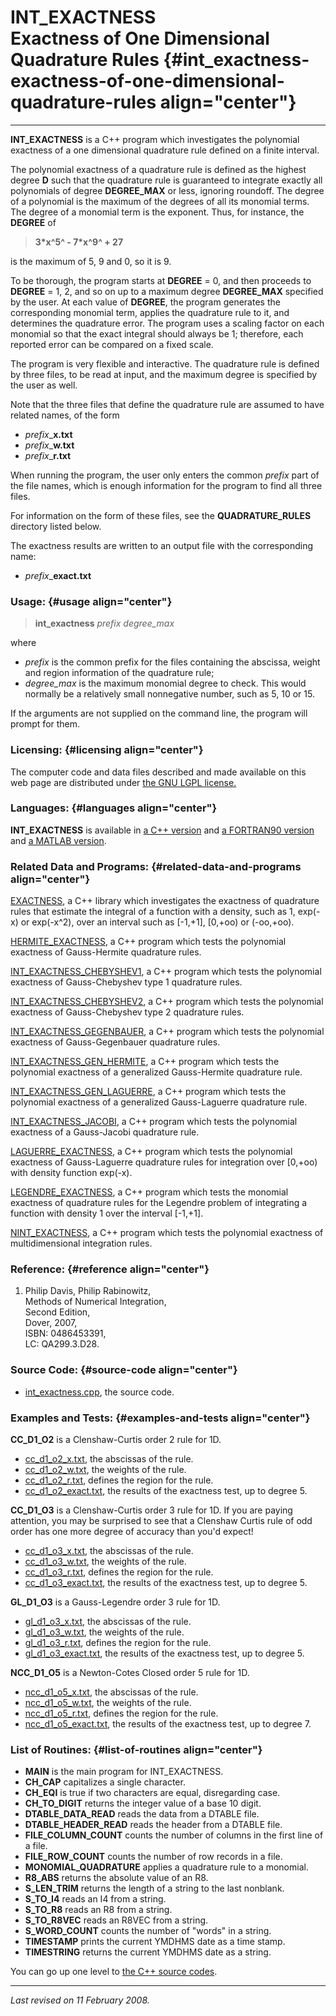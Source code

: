 INT\_EXACTNESS\
Exactness of One Dimensional Quadrature Rules {#int_exactness-exactness-of-one-dimensional-quadrature-rules align="center"}
=============================================

------------------------------------------------------------------------

**INT\_EXACTNESS** is a C++ program which investigates the polynomial
exactness of a one dimensional quadrature rule defined on a finite
interval.

The polynomial exactness of a quadrature rule is defined as the highest
degree **D** such that the quadrature rule is guaranteed to integrate
exactly all polynomials of degree **DEGREE\_MAX** or less, ignoring
roundoff. The degree of a polynomial is the maximum of the degrees of
all its monomial terms. The degree of a monomial term is the exponent.
Thus, for instance, the **DEGREE** of

> **3\*x^5^ - 7\*x^9^ + 27**

is the maximum of 5, 9 and 0, so it is 9.

To be thorough, the program starts at **DEGREE** = 0, and then proceeds
to **DEGREE** = 1, 2, and so on up to a maximum degree **DEGREE\_MAX**
specified by the user. At each value of **DEGREE**, the program
generates the corresponding monomial term, applies the quadrature rule
to it, and determines the quadrature error. The program uses a scaling
factor on each monomial so that the exact integral should always be 1;
therefore, each reported error can be compared on a fixed scale.

The program is very flexible and interactive. The quadrature rule is
defined by three files, to be read at input, and the maximum degree is
specified by the user as well.

Note that the three files that define the quadrature rule are assumed to
have related names, of the form

-   *prefix*\_**x.txt**
-   *prefix*\_**w.txt**
-   *prefix*\_**r.txt**

When running the program, the user only enters the common *prefix* part
of the file names, which is enough information for the program to find
all three files.

For information on the form of these files, see the
**QUADRATURE\_RULES** directory listed below.

The exactness results are written to an output file with the
corresponding name:

-   *prefix*\_**exact.txt**

### Usage: {#usage align="center"}

> **int\_exactness** *prefix* *degree\_max*

where

-   *prefix* is the common prefix for the files containing the abscissa,
    weight and region information of the quadrature rule;
-   *degree\_max* is the maximum monomial degree to check. This would
    normally be a relatively small nonnegative number, such as 5, 10
    or 15.

If the arguments are not supplied on the command line, the program will
prompt for them.

### Licensing: {#licensing align="center"}

The computer code and data files described and made available on this
web page are distributed under [the GNU LGPL
license.](../../txt/gnu_lgpl.txt)

### Languages: {#languages align="center"}

**INT\_EXACTNESS** is available in [a C++
version](../../master/int_exactness/int_exactness.md) and [a
FORTRAN90 version](../../f_src/int_exactness/int_exactness.md) and [a
MATLAB version](../../m_src/int_exactness/int_exactness.md).

### Related Data and Programs: {#related-data-and-programs align="center"}

[EXACTNESS](../../master/exactness/exactness.md), a C++ library which
investigates the exactness of quadrature rules that estimate the
integral of a function with a density, such as 1, exp(-x) or exp(-x\^2),
over an interval such as \[-1,+1\], \[0,+oo) or (-oo,+oo).

[HERMITE\_EXACTNESS](../../master/hermite_exactness/hermite_exactness.md),
a C++ program which tests the polynomial exactness of Gauss-Hermite
quadrature rules.

[INT\_EXACTNESS\_CHEBYSHEV1](../../master/int_exactness_chebyshev1/int_exactness_chebyshev1.md),
a C++ program which tests the polynomial exactness of Gauss-Chebyshev
type 1 quadrature rules.

[INT\_EXACTNESS\_CHEBYSHEV2](../../master/int_exactness_chebyshev2/int_exactness_chebyshev2.md),
a C++ program which tests the polynomial exactness of Gauss-Chebyshev
type 2 quadrature rules.

[INT\_EXACTNESS\_GEGENBAUER](../../master/int_exactness_gegenbauer/int_exactness_gegenbauer.md),
a C++ program which tests the polynomial exactness of Gauss-Gegenbauer
quadrature rules.

[INT\_EXACTNESS\_GEN\_HERMITE](../../master/int_exactness_gen_hermite/int_exactness_gen_hermite.md),
a C++ program which tests the polynomial exactness of a generalized
Gauss-Hermite quadrature rule.

[INT\_EXACTNESS\_GEN\_LAGUERRE](../../master/int_exactness_gen_laguerre/int_exactness_gen_laguerre.md),
a C++ program which tests the polynomial exactness of a generalized
Gauss-Laguerre quadrature rule.

[INT\_EXACTNESS\_JACOBI](../../master/int_exactness_jacobi/int_exactness_jacobi.md),
a C++ program which tests the polynomial exactness of a Gauss-Jacobi
quadrature rule.

[LAGUERRE\_EXACTNESS](../../master/laguerre_exactness/laguerre_exactness.md),
a C++ program which tests the polynomial exactness of Gauss-Laguerre
quadrature rules for integration over \[0,+oo) with density function
exp(-x).

[LEGENDRE\_EXACTNESS](../../master/legendre_exactness/legendre_exactness.md),
a C++ program which tests the monomial exactness of quadrature rules for
the Legendre problem of integrating a function with density 1 over the
interval \[-1,+1\].

[NINT\_EXACTNESS](../../master/nint_exactness/nint_exactness.md), a
C++ program which tests the polynomial exactness of multidimensional
integration rules.

### Reference: {#reference align="center"}

1.  Philip Davis, Philip Rabinowitz,\
    Methods of Numerical Integration,\
    Second Edition,\
    Dover, 2007,\
    ISBN: 0486453391,\
    LC: QA299.3.D28.

### Source Code: {#source-code align="center"}

-   [int\_exactness.cpp](int_exactness.cpp), the source code.

### Examples and Tests: {#examples-and-tests align="center"}

**CC\_D1\_O2** is a Clenshaw-Curtis order 2 rule for 1D.

-   [cc\_d1\_o2\_x.txt](../../datasets/quadrature_rules/cc_d1_o2_x.txt),
    the abscissas of the rule.
-   [cc\_d1\_o2\_w.txt](../../datasets/quadrature_rules/cc_d1_o2_w.txt),
    the weights of the rule.
-   [cc\_d1\_o2\_r.txt](../../datasets/quadrature_rules/cc_d1_o2_r.txt),
    defines the region for the rule.
-   [cc\_d1\_o2\_exact.txt](cc_d1_o2_exact.txt), the results of the
    exactness test, up to degree 5.

**CC\_D1\_O3** is a Clenshaw-Curtis order 3 rule for 1D. If you are
paying attention, you may be surprised to see that a Clenshaw Curtis
rule of odd order has one more degree of accuracy than you'd expect!

-   [cc\_d1\_o3\_x.txt](../../datasets/quadrature_rules/cc_d1_o3_x.txt),
    the abscissas of the rule.
-   [cc\_d1\_o3\_w.txt](../../datasets/quadrature_rules/cc_d1_o3_w.txt),
    the weights of the rule.
-   [cc\_d1\_o3\_r.txt](../../datasets/quadrature_rules/cc_d1_o3_r.txt),
    defines the region for the rule.
-   [cc\_d1\_o3\_exact.txt](cc_d1_o3_exact.txt), the results of the
    exactness test, up to degree 5.

**GL\_D1\_O3** is a Gauss-Legendre order 3 rule for 1D.

-   [gl\_d1\_o3\_x.txt](../../datasets/quadrature_rules/gl_d1_o3_x.txt),
    the abscissas of the rule.
-   [gl\_d1\_o3\_w.txt](../../datasets/quadrature_rules/gl_d1_o3_w.txt),
    the weights of the rule.
-   [gl\_d1\_o3\_r.txt](../../datasets/quadrature_rules/gl_d1_o3_r.txt),
    defines the region for the rule.
-   [gl\_d1\_o3\_exact.txt](gl_d1_o3_exact.txt), the results of the
    exactness test, up to degree 5.

**NCC\_D1\_O5** is a Newton-Cotes Closed order 5 rule for 1D.

-   [ncc\_d1\_o5\_x.txt](../../datasets/quadrature_rules/ncc_d1_o5_x.txt),
    the abscissas of the rule.
-   [ncc\_d1\_o5\_w.txt](../../datasets/quadrature_rules/ncc_d1_o5_w.txt),
    the weights of the rule.
-   [ncc\_d1\_o5\_r.txt](../../datasets/quadrature_rules/ncc_d1_o5_r.txt),
    defines the region for the rule.
-   [ncc\_d1\_o5\_exact.txt](ncc_d1_o5_exact.txt), the results of the
    exactness test, up to degree 7.

### List of Routines: {#list-of-routines align="center"}

-   **MAIN** is the main program for INT\_EXACTNESS.
-   **CH\_CAP** capitalizes a single character.
-   **CH\_EQI** is true if two characters are equal, disregarding case.
-   **CH\_TO\_DIGIT** returns the integer value of a base 10 digit.
-   **DTABLE\_DATA\_READ** reads the data from a DTABLE file.
-   **DTABLE\_HEADER\_READ** reads the header from a DTABLE file.
-   **FILE\_COLUMN\_COUNT** counts the number of columns in the first
    line of a file.
-   **FILE\_ROW\_COUNT** counts the number of row records in a file.
-   **MONOMIAL\_QUADRATURE** applies a quadrature rule to a monomial.
-   **R8\_ABS** returns the absolute value of an R8.
-   **S\_LEN\_TRIM** returns the length of a string to the last
    nonblank.
-   **S\_TO\_I4** reads an I4 from a string.
-   **S\_TO\_R8** reads an R8 from a string.
-   **S\_TO\_R8VEC** reads an R8VEC from a string.
-   **S\_WORD\_COUNT** counts the number of "words" in a string.
-   **TIMESTAMP** prints the current YMDHMS date as a time stamp.
-   **TIMESTRING** returns the current YMDHMS date as a string.

You can go up one level to [the C++ source codes](../cpp_src.md).

------------------------------------------------------------------------

*Last revised on 11 February 2008.*
